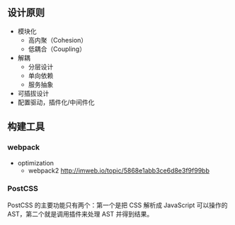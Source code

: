 ## 设计原则

* 模块化
  * 高内聚（Cohesion）
  * 低耦合（Coupling）
* 解耦
  * 分层设计
  * 单向依赖
  * 服务抽象
* 可插拔设计
* 配置驱动，插件化/中间件化

## 构建工具

### webpack

* optimization
  * webpack2 http://imweb.io/topic/5868e1abb3ce6d8e3f9f99bb

### PostCSS

PostCSS 的主要功能只有两个：第一个是把 CSS 解析成 JavaScript 可以操作的 AST，第二个就是调用插件来处理 AST 并得到结果。





